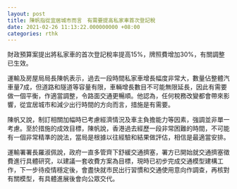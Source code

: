 ```yaml
---
layout: post
title: 陳帆指從宜居城市而言　有需要提高私家車首次登記稅
date: 2021-02-26 11:13:22.000000000 +08:00
categories: rthk
---
```


財政預算案提出將私家車的首次登記稅率提高15%，牌照費增加30%，有關調整已生效。

運輸及房屋局局長陳帆表示，過去一段時間私家車增長幅度非常大，數量佔整體汽車量7成，但道路和隧道等容量有限，車輛增長數目不可能無限延長，因此有需要做一個平衡，作適當調整，令路面交通更暢順。他認為，任何稅務改變都會帶來影響，從宜居城市和減少出行時間的方向而言，措施是有需要。 

陳帆又說，制訂相關加幅時已考慮經濟情況及車主負擔能力等因素，強調並非單一考慮。至於措施的成效目標，陳帆說，香港過去經歷一段非常困難的時間，不可能有一個非常精準的說法，當局是根據以往經驗和結果做評估，相信是最適當安排。

運輸署署長羅淑佩說，政府一直多管齊下舒緩交通擠塞，署方已開始就交通擠塞徵費進行具體研究，以建議一套收費方案為目標，現時已初步完成交通模型建構工作，下一步待疫情穩定後，會盡快就市民出行習慣和交通使用意向作調查，再核對有關模型，有具體進展後會向公眾交代。
